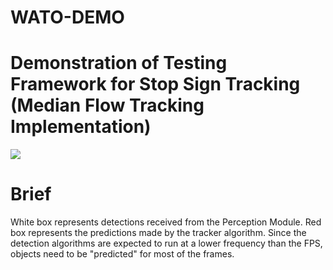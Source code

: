# WATO-DEMO

# Demonstration of Testing Framework for Stop Sign Tracking (Median Flow Tracking Implementation)

<a href="https://github.com/h397wang/WATO-DEMO/blob/master/tracker_demo_medianflow.gif"><img src="https://github.com/h397wang/WATO-DEMO/blob/master/tracker_demo_medianflow.gif" align="center" ></a> 

# Brief
White box represents detections received from the Perception Module.
Red box represents the predictions made by the tracker algorithm.
Since the detection algorithms are expected to run at a lower frequency than the FPS, objects need to be "predicted" for most
of the frames.
